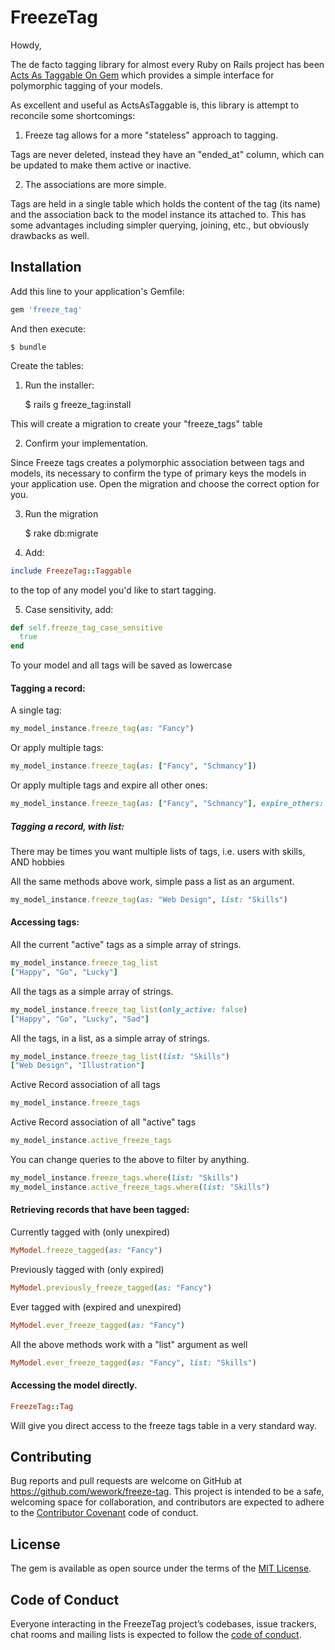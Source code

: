 # FreezeTag

Howdy,

The de facto tagging library for almost every Ruby on Rails project has been [Acts As Taggable On Gem](https://github.com/mbleigh/acts-as-taggable-on) which provides a simple interface for polymorphic tagging of your models. 

As excellent and useful as ActsAsTaggable is, this library is attempt to reconcile some shortcomings:

1. Freeze tag allows for a more "stateless" approach to tagging. 

Tags are never deleted, instead they have an "ended_at" column, which can be updated to make them active or inactive.

2. The associations are more simple.

Tags are held in a single table which holds the content of the tag (its name) and the association back to the model instance its attached to.
This has some advantages including simpler querying, joining, etc., but obviously drawbacks as well.

## Installation

Add this line to your application's Gemfile:

```ruby
gem 'freeze_tag'
```

And then execute:

    $ bundle

Create the tables:

1. Run the installer:

    $ rails g freeze_tag:install

This will create a migration to create your "freeze_tags" table

2. Confirm your implementation.

Since Freeze tags creates a polymorphic association between tags and models, its necessary to confirm the type of primary keys the models in your application use. Open the migration and choose the correct option for you. 

3. Run the migration

    $ rake db:migrate

4. Add:
```ruby
include FreezeTag::Taggable
```
to the top of any model you'd like to start tagging.

5. Case sensitivity, add:
```ruby
def self.freeze_tag_case_sensitive
  true
end
```
To your model and all tags will be saved as lowercase

#### Tagging a record:

A single tag:

```ruby
my_model_instance.freeze_tag(as: "Fancy")
```

Or apply multiple tags:

```ruby
my_model_instance.freeze_tag(as: ["Fancy", "Schmancy"])
```

Or apply multiple tags and expire all other ones:

```ruby
my_model_instance.freeze_tag(as: ["Fancy", "Schmancy"], expire_others: true)
```

##### Tagging a record, with list:
There may be times you want multiple lists of tags, i.e. users with skills, AND hobbies

All the same methods above work, simple pass a list as an argument.

```ruby
my_model_instance.freeze_tag(as: "Web Design", list: "Skills")
```

#### Accessing tags:

All the current "active" tags as a simple array of strings.

```ruby
my_model_instance.freeze_tag_list
["Happy", "Go", "Lucky"]
```

All the tags as a simple array of strings.

```ruby
my_model_instance.freeze_tag_list(only_active: false)
["Happy", "Go", "Lucky", "Sad"]
```

All the tags, in a list, as a simple array of strings.

```ruby
my_model_instance.freeze_tag_list(list: "Skills")
["Web Design", "Illustration"]
```

Active Record association of all tags

```ruby
my_model_instance.freeze_tags
```

Active Record association of all "active" tags
```ruby
my_model_instance.active_freeze_tags
```

You can change queries to the above to filter by anything.
```ruby
my_model_instance.freeze_tags.where(list: "Skills")
my_model_instance.active_freeze_tags.where(list: "Skills")
```

#### Retrieving records that have been tagged:

Currently tagged with (only unexpired)
```ruby
MyModel.freeze_tagged(as: "Fancy")
```

Previously tagged with (only expired)
```ruby
MyModel.previously_freeze_tagged(as: "Fancy")
```

Ever tagged with (expired and unexpired)
```ruby
MyModel.ever_freeze_tagged(as: "Fancy")
```

All the above methods work with a "list" argument as well
```ruby
MyModel.ever_freeze_tagged(as: "Fancy", list: "Skills")
```

#### Accessing the model directly.

```ruby
FreezeTag::Tag
```

Will give you direct access to the freeze tags table in a very standard way. 

## Contributing

Bug reports and pull requests are welcome on GitHub at https://github.com/wework/freeze-tag. This project is intended to be a safe, welcoming space for collaboration, and contributors are expected to adhere to the [Contributor Covenant](http://contributor-covenant.org) code of conduct.

## License

The gem is available as open source under the terms of the [MIT License](https://opensource.org/licenses/MIT).

## Code of Conduct

Everyone interacting in the FreezeTag project’s codebases, issue trackers, chat rooms and mailing lists is expected to follow the [code of conduct](https://github.com/[USERNAME]/freeze_tag/blob/master/CODE_OF_CONDUCT.md).
